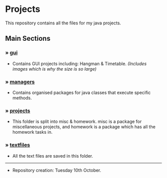 # Projects
This repository contains all the files for my java projects. 


## Main Sections

### » [gui](https://github.com/MaxGitHubRep/Projects/tree/master/src/me/max/tester/gui/)
 - Contains GUI projects including: Hangman & Timetable. _(Includes images which is why the size is so large)_

### » [managers](https://github.com/MaxGitHubRep/Projects/tree/master/src/me/max/tester/managers)
 - Contains organised packages for java classes that execute specific methods.

### » [projects](https://github.com/MaxGitHubRep/Projects/tree/master/src/me/max/tester/projects/)
 - This folder is split into misc & homework. misc is a package for miscellaneous projects, and homework is a package which has all the homework tasks in.

### » [textfiles](https://github.com/MaxGitHubRep/Projects/tree/master/src/me/max/tester/textfiles)
 - All the text files are saved in this folder.

---

 - Repository creation: Tuesday 10th October.
